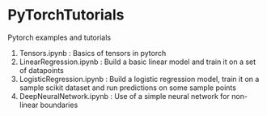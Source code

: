 # PyTorchTutorials
Pytorch examples and tutorials
1. Tensors.ipynb : Basics of tensors in pytorch
2. LinearRegression.ipynb : Build a basic linear model and train it on a set of datapoints
3. LogisticRegression.ipynb : Build a logistic regression model, train it on a sample scikit dataset and run predictions on some sample points
4. DeepNeuralNetwork.ipynb : Use of a simple neural network for non-linear boundaries

